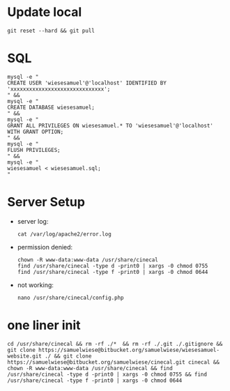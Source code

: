 # Update local

    git reset --hard && git pull  

# SQL


    mysql -e "
    CREATE USER 'wiesesamuel'@'localhost' IDENTIFIED BY 'xxxxxxxxxxxxxxxxxxxxxxxxxxxxxx'; 
    " &&
    mysql -e "
    CREATE DATABASE wiesesamuel;
    " &&
    mysql -e "
    GRANT ALL PRIVILEGES ON wiesesamuel.* TO 'wiesesamuel'@'localhost' WITH GRANT OPTION;
    " &&
    mysql -e "
    FLUSH PRIVILEGES;
    " &&
    mysql -e "
    wiesesamuel < wiesesamuel.sql;
    "


# Server Setup

* server log:

      cat /var/log/apache2/error.log  

* permission denied:

      chown -R www-data:www-data /usr/share/cinecal  
      find /usr/share/cinecal -type d -print0 | xargs -0 chmod 0755   
      find /usr/share/cinecal -type f -print0 | xargs -0 chmod 0644  

* not working:
 
      nano /usr/share/cinecal/config.php  

# one liner init

    cd /usr/share/cinecal && rm -rf ./*  && rm -rf ./.git ./.gitignore && git clone https://samuelwiese@bitbucket.org/samuelwiese/wiesesamuel-website.git ./ && git clone https://samuelwiese@bitbucket.org/samuelwiese/cinecal.git cinecal && chown -R www-data:www-data /usr/share/cinecal && find /usr/share/cinecal -type d -print0 | xargs -0 chmod 0755 && find /usr/share/cinecal -type f -print0 | xargs -0 chmod 0644    
